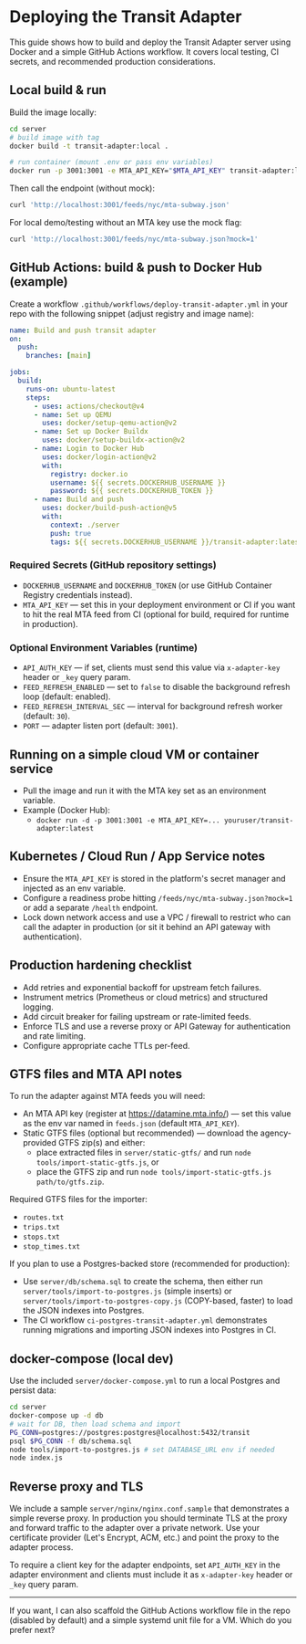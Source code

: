 # Deploying the Transit Adapter

This guide shows how to build and deploy the Transit Adapter server using Docker and a simple GitHub Actions workflow. It covers local testing, CI secrets, and recommended production considerations.

## Local build & run

Build the image locally:

```bash
cd server
# build image with tag
docker build -t transit-adapter:local .

# run container (mount .env or pass env variables)
docker run -p 3001:3001 -e MTA_API_KEY="$MTA_API_KEY" transit-adapter:local
```

Then call the endpoint (without mock):

```bash
curl 'http://localhost:3001/feeds/nyc/mta-subway.json'
```

For local demo/testing without an MTA key use the mock flag:

```bash
curl 'http://localhost:3001/feeds/nyc/mta-subway.json?mock=1'
```

## GitHub Actions: build & push to Docker Hub (example)

Create a workflow `.github/workflows/deploy-transit-adapter.yml` in your repo with the following snippet (adjust registry and image name):

```yaml
name: Build and push transit adapter
on:
  push:
    branches: [main]

jobs:
  build:
    runs-on: ubuntu-latest
    steps:
      - uses: actions/checkout@v4
      - name: Set up QEMU
        uses: docker/setup-qemu-action@v2
      - name: Set up Docker Buildx
        uses: docker/setup-buildx-action@v2
      - name: Login to Docker Hub
        uses: docker/login-action@v2
        with:
          registry: docker.io
          username: ${{ secrets.DOCKERHUB_USERNAME }}
          password: ${{ secrets.DOCKERHUB_TOKEN }}
      - name: Build and push
        uses: docker/build-push-action@v5
        with:
          context: ./server
          push: true
          tags: ${{ secrets.DOCKERHUB_USERNAME }}/transit-adapter:latest
```

### Required Secrets (GitHub repository settings)

- `DOCKERHUB_USERNAME` and `DOCKERHUB_TOKEN` (or use GitHub Container Registry credentials instead).
- `MTA_API_KEY` — set this in your deployment environment or CI if you want to hit the real MTA feed from CI (optional for build, required for runtime in production).

### Optional Environment Variables (runtime)

- `API_AUTH_KEY` — if set, clients must send this value via `x-adapter-key` header or `_key` query param.
- `FEED_REFRESH_ENABLED` — set to `false` to disable the background refresh loop (default: enabled).
- `FEED_REFRESH_INTERVAL_SEC` — interval for background refresh worker (default: `30`).
- `PORT` — adapter listen port (default: `3001`).

## Running on a simple cloud VM or container service

- Pull the image and run it with the MTA key set as an environment variable.
- Example (Docker Hub):
  - `docker run -d -p 3001:3001 -e MTA_API_KEY=... youruser/transit-adapter:latest`

## Kubernetes / Cloud Run / App Service notes

- Ensure the `MTA_API_KEY` is stored in the platform's secret manager and injected as an env variable.
- Configure a readiness probe hitting `/feeds/nyc/mta-subway.json?mock=1` or add a separate `/health` endpoint.
- Lock down network access and use a VPC / firewall to restrict who can call the adapter in production (or sit it behind an API gateway with authentication).

## Production hardening checklist

- Add retries and exponential backoff for upstream fetch failures.
- Instrument metrics (Prometheus or cloud metrics) and structured logging.
- Add circuit breaker for failing upstream or rate-limited feeds.
- Enforce TLS and use a reverse proxy or API Gateway for authentication and rate limiting.
- Configure appropriate cache TTLs per-feed.

## GTFS files and MTA API notes

To run the adapter against MTA feeds you will need:

- An MTA API key (register at <https://datamine.mta.info/>) — set this value as the env var named in `feeds.json` (default `MTA_API_KEY`).
- Static GTFS files (optional but recommended) — download the agency-provided GTFS zip(s) and either:
  - place extracted files in `server/static-gtfs/` and run `node tools/import-static-gtfs.js`, or
  - place the GTFS zip and run `node tools/import-static-gtfs.js path/to/gtfs.zip`.

Required GTFS files for the importer:

- `routes.txt`
- `trips.txt`
- `stops.txt`
- `stop_times.txt`

If you plan to use a Postgres-backed store (recommended for production):

- Use `server/db/schema.sql` to create the schema, then either run
  `server/tools/import-to-postgres.js` (simple inserts) or
  `server/tools/import-to-postgres-copy.js` (COPY-based, faster) to load the
  JSON indexes into Postgres.
- The CI workflow `ci-postgres-transit-adapter.yml` demonstrates running
  migrations and importing JSON indexes into Postgres in CI.

## docker-compose (local dev)

Use the included `server/docker-compose.yml` to run a local Postgres and persist data:

```bash
cd server
docker-compose up -d db
# wait for DB, then load schema and import
PG_CONN=postgres://postgres:postgres@localhost:5432/transit
psql $PG_CONN -f db/schema.sql
node tools/import-to-postgres.js # set DATABASE_URL env if needed
node index.js
```

## Reverse proxy and TLS

We include a sample `server/nginx/nginx.conf.sample` that demonstrates a simple
reverse proxy. In production you should terminate TLS at the proxy and forward
traffic to the adapter over a private network. Use your certificate provider
(Let's Encrypt, ACM, etc.) and point the proxy to the adapter process.

To require a client key for the adapter endpoints, set `API_AUTH_KEY` in the adapter environment and clients must include it as `x-adapter-key` header or `_key` query param.

---

If you want, I can also scaffold the GitHub Actions workflow file in the repo (disabled by default) and a simple systemd unit file for a VM. Which do you prefer next?
